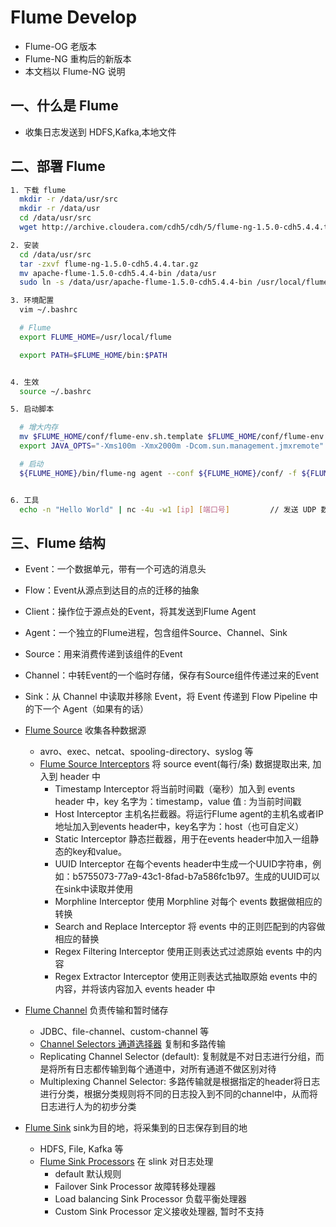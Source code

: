 # Flume Develop

- Flume-OG 老版本
- Flume-NG 重构后的新版本
- 本文档以 Flume-NG 说明

## 一、什么是 Flume

- 收集日志发送到 HDFS,Kafka,本地文件


## 二、部署 Flume

``` sh
1. 下载 flume
  mkdir -r /data/usr/src
  mkdir -r /data/usr
  cd /data/usr/src
  wget http://archive.cloudera.com/cdh5/cdh/5/flume-ng-1.5.0-cdh5.4.4.tar.gz

2. 安装
  cd /data/usr/src
  tar -zxvf flume-ng-1.5.0-cdh5.4.4.tar.gz
  mv apache-flume-1.5.0-cdh5.4.4-bin /data/usr
  sudo ln -s /data/usr/apache-flume-1.5.0-cdh5.4.4-bin /usr/local/flume

3. 环境配置
  vim ~/.bashrc

  # Flume
  export FLUME_HOME=/usr/local/flume

  export PATH=$FLUME_HOME/bin:$PATH


4. 生效
  source ~/.bashrc

5. 启动脚本

  # 增大内存
  mv $FLUME_HOME/conf/flume-env.sh.template $FLUME_HOME/conf/flume-env.sh
  export JAVA_OPTS="-Xms100m -Xmx2000m -Dcom.sun.management.jmxremote"

  # 启动
  ${FLUME_HOME}/bin/flume-ng agent --conf ${FLUME_HOME}/conf/ -f ${FLUME_HOME}/conf/flume.conf -n agentDw -Dflume.root.logger=DEBUG,console


6. 工具
  echo -n "Hello World" | nc -4u -w1 [ip] [端口号]			// 发送 UDP 数据到端口中, 可用于测试 flume syslogudp 端口
```


## 三、Flume 结构

- Event：一个数据单元，带有一个可选的消息头
- Flow：Event从源点到达目的点的迁移的抽象
- Client：操作位于源点处的Event，将其发送到Flume Agent
- Agent：一个独立的Flume进程，包含组件Source、Channel、Sink
- Source：用来消费传递到该组件的Event
- Channel：中转Event的一个临时存储，保存有Source组件传递过来的Event
- Sink：从 Channel 中读取并移除 Event，将 Event 传递到 Flow Pipeline 中的下一个 Agent（如果有的话）

- [Flume Source](http://flume.apache.org/FlumeUserGuide.html#flume-sources) 收集各种数据源
  - avro、exec、netcat、spooling-directory、syslog 等
  - [Flume Source Interceptors](http://flume.apache.org/FlumeUserGuide.html#flume-interceptors)  将 source event(每行/条) 数据提取出来, 加入到 header 中
    - Timestamp Interceptor 将当前时间戳（毫秒）加入到 events header 中，key 名字为：timestamp，value 值 : 为当前时间戳
    - Host Interceptor  主机名拦截器。将运行Flume agent的主机名或者IP地址加入到events header中，key名字为：host（也可自定义）
    - Static Interceptor  静态拦截器，用于在events header中加入一组静态的key和value。
    - UUID Interceptor  在每个events header中生成一个UUID字符串，例如：b5755073-77a9-43c1-8fad-b7a586fc1b97。生成的UUID可以在sink中读取并使用
    - Morphline Interceptor  使用 Morphline 对每个 events 数据做相应的转换
    - Search and Replace Interceptor  将 events 中的正则匹配到的内容做相应的替换
    - Regex Filtering Interceptor  使用正则表达式过滤原始 events 中的内容
    - Regex Extractor Interceptor  使用正则表达式抽取原始 events 中的内容，并将该内容加入 events header 中

- [Flume Channel](http://flume.apache.org/FlumeUserGuide.html#flume-channels) 负责传输和暂时储存
  - JDBC、file-channel、custom-channel 等
  - [Channel Selectors 通道选择器](http://flume.apache.org/FlumeUserGuide.html#flume-channel-selectors) 复制和多路传输
   - Replicating Channel Selector (default): 复制就是不对日志进行分组，而是将所有日志都传输到每个通道中，对所有通道不做区别对待
   - Multiplexing Channel Selector: 多路传输就是根据指定的header将日志进行分类，根据分类规则将不同的日志投入到不同的channel中，从而将日志进行人为的初步分类

- [Flume Sink](http://flume.apache.org/FlumeUserGuide.html#flume-sinks) sink为目的地，将采集到的日志保存到目的地
  - HDFS, File, Kafka 等
  - [Flume Sink Processors](http://flume.apache.org/FlumeUserGuide.html#flume-sink-processors) 在 slink 对日志处理
    - default 默认规则
    - Failover Sink Processor 故障转移处理器
    - Load balancing Sink Processor 负载平衡处理器
    - Custom Sink Processor 定义接收处理器, 暂时不支持
